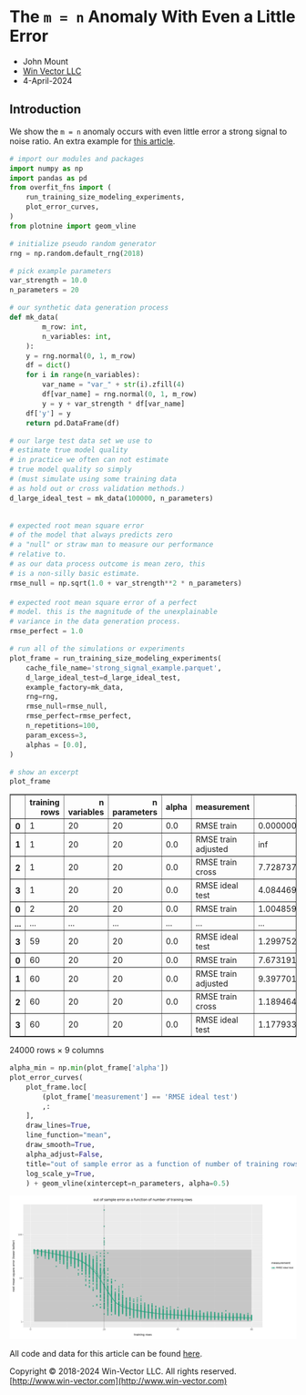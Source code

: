 # The `m = n` Anomaly With Even a Little Error

  * John Mount
  * [Win Vector LLC](https://www.win-vector.com)
  * 4-April-2024

## Introduction

We show the `m = n` anomaly occurs with even little error a strong signal to noise ratio. An extra example for [this article](https://github.com/WinVector/Examples/blob/main/TrainingSetSize/The_m_Equals_n_Anomaly.ipynb).


```python
# import our modules and packages
import numpy as np
import pandas as pd
from overfit_fns import (
    run_training_size_modeling_experiments,
    plot_error_curves,
)
from plotnine import geom_vline
```


```python
# initialize pseudo random generator
rng = np.random.default_rng(2018)
```


```python
# pick example parameters
var_strength = 10.0
n_parameters = 20
```


```python
# our synthetic data generation process
def mk_data(
        m_row: int,
        n_variables: int,
    ):
    y = rng.normal(0, 1, m_row)
    df = dict()
    for i in range(n_variables):
        var_name = "var_" + str(i).zfill(4)
        df[var_name] = rng.normal(0, 1, m_row)
        y = y + var_strength * df[var_name]
    df['y'] = y
    return pd.DataFrame(df)

```


```python
# our large test data set we use to
# estimate true model quality
# in practice we often can not estimate
# true model quality so simply
# (must simulate using some training data 
# as hold out or cross validation methods.)
d_large_ideal_test = mk_data(100000, n_parameters)

```


```python

# expected root mean square error
# of the model that always predicts zero
# a "null" or straw man to measure our performance
# relative to.
# as our data process outcome is mean zero, this
# is a non-silly basic estimate.
rmse_null = np.sqrt(1.0 + var_strength**2 * n_parameters)

# expected root mean square error of a perfect
# model. this is the magnitude of the unexplainable
# variance in the data generation process.
rmse_perfect = 1.0
```


```python
# run all of the simulations or experiments
plot_frame = run_training_size_modeling_experiments(
    cache_file_name='strong_signal_example.parquet',
    d_large_ideal_test=d_large_ideal_test,
    example_factory=mk_data,
    rng=rng,
    rmse_null=rmse_null,
    rmse_perfect=rmse_perfect,
    n_repetitions=100,
    param_excess=3,
    alphas = [0.0],
)
```


```python
# show an excerpt
plot_frame
```




<div>
<style scoped>
    .dataframe tbody tr th:only-of-type {
        vertical-align: middle;
    }

    .dataframe tbody tr th {
        vertical-align: top;
    }

    .dataframe thead th {
        text-align: right;
    }
</style>
<table border="1" class="dataframe">
  <thead>
    <tr style="text-align: right;">
      <th></th>
      <th>training rows</th>
      <th>n variables</th>
      <th>n parameters</th>
      <th>alpha</th>
      <th>measurement</th>
      <th>value</th>
      <th>L2 regularization</th>
      <th>rmse_null</th>
      <th>rmse_perfect</th>
    </tr>
  </thead>
  <tbody>
    <tr>
      <th>0</th>
      <td>1</td>
      <td>20</td>
      <td>20</td>
      <td>0.0</td>
      <td>RMSE train</td>
      <td>0.000000e+00</td>
      <td>0.0</td>
      <td>44.732538</td>
      <td>1.0</td>
    </tr>
    <tr>
      <th>1</th>
      <td>1</td>
      <td>20</td>
      <td>20</td>
      <td>0.0</td>
      <td>RMSE train adjusted</td>
      <td>inf</td>
      <td>0.0</td>
      <td>44.732538</td>
      <td>1.0</td>
    </tr>
    <tr>
      <th>2</th>
      <td>1</td>
      <td>20</td>
      <td>20</td>
      <td>0.0</td>
      <td>RMSE train cross</td>
      <td>7.728737e+01</td>
      <td>0.0</td>
      <td>44.732538</td>
      <td>1.0</td>
    </tr>
    <tr>
      <th>3</th>
      <td>1</td>
      <td>20</td>
      <td>20</td>
      <td>0.0</td>
      <td>RMSE ideal test</td>
      <td>4.084469e+01</td>
      <td>0.0</td>
      <td>44.732538</td>
      <td>1.0</td>
    </tr>
    <tr>
      <th>0</th>
      <td>2</td>
      <td>20</td>
      <td>20</td>
      <td>0.0</td>
      <td>RMSE train</td>
      <td>1.004859e-14</td>
      <td>0.0</td>
      <td>44.732538</td>
      <td>1.0</td>
    </tr>
    <tr>
      <th>...</th>
      <td>...</td>
      <td>...</td>
      <td>...</td>
      <td>...</td>
      <td>...</td>
      <td>...</td>
      <td>...</td>
      <td>...</td>
      <td>...</td>
    </tr>
    <tr>
      <th>3</th>
      <td>59</td>
      <td>20</td>
      <td>20</td>
      <td>0.0</td>
      <td>RMSE ideal test</td>
      <td>1.299752e+00</td>
      <td>0.0</td>
      <td>44.732538</td>
      <td>1.0</td>
    </tr>
    <tr>
      <th>0</th>
      <td>60</td>
      <td>20</td>
      <td>20</td>
      <td>0.0</td>
      <td>RMSE train</td>
      <td>7.673191e-01</td>
      <td>0.0</td>
      <td>44.732538</td>
      <td>1.0</td>
    </tr>
    <tr>
      <th>1</th>
      <td>60</td>
      <td>20</td>
      <td>20</td>
      <td>0.0</td>
      <td>RMSE train adjusted</td>
      <td>9.397701e-01</td>
      <td>0.0</td>
      <td>44.732538</td>
      <td>1.0</td>
    </tr>
    <tr>
      <th>2</th>
      <td>60</td>
      <td>20</td>
      <td>20</td>
      <td>0.0</td>
      <td>RMSE train cross</td>
      <td>1.189464e+00</td>
      <td>0.0</td>
      <td>44.732538</td>
      <td>1.0</td>
    </tr>
    <tr>
      <th>3</th>
      <td>60</td>
      <td>20</td>
      <td>20</td>
      <td>0.0</td>
      <td>RMSE ideal test</td>
      <td>1.177933e+00</td>
      <td>0.0</td>
      <td>44.732538</td>
      <td>1.0</td>
    </tr>
  </tbody>
</table>
<p>24000 rows × 9 columns</p>
</div>




```python
alpha_min = np.min(plot_frame['alpha'])
plot_error_curves(
    plot_frame.loc[
        (plot_frame['measurement'] == 'RMSE ideal test')
        ,:
    ],
    draw_lines=True,
    line_function="mean",
    draw_smooth=True,
    alpha_adjust=False,
    title="out of sample error as a function of number of training rows",
    log_scale_y=True,
    ) + geom_vline(xintercept=n_parameters, alpha=0.5)
```


    
![png](Even_A_Little_Error_files/Even_A_Little_Error_10_0.png)
    


All code and data for this article can be found [here](https://github.com/WinVector/Examples/tree/main/TrainingSetSize).

Copyright &copy; 2018-2024 Win-Vector LLC.  All rights reserved. [http://www.win-vector.com](http://www.win-vector.com)



